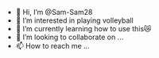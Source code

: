 - 👋 Hi, I’m @Sam-Sam28
- 👀 I’m interested in playing volleyball
- 🌱 I’m currently learning how to use this😿
- 💞️ I’m looking to collaborate on ...
- 📫 How to reach me ...

<!---
Sam-Sam28/Sam-Sam28 is a ✨ special ✨ repository because its `README.md` (this file) appears on your GitHub profile.
You can click the Preview link to take a look at your changes.
--->
